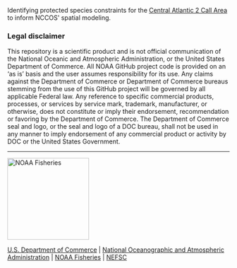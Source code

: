 Identifying protected species constraints for the [Central Atlantic 2 Call Area](https://www.boem.gov/renewable-energy/state-activities/central-atlantic) to inform NCCOS' spatial modeling.

### Legal disclaimer

This repository is a scientific product and is not official communication of the National Oceanic and Atmospheric Administration, or the United States Department of Commerce. All NOAA GitHub project code is provided on an ‘as is’ basis and the user assumes responsibility for its use. Any claims against the Department of Commerce or Department of Commerce bureaus stemming from the use of this GitHub project will be governed by all applicable Federal law. Any reference to specific commercial products, processes, or services by service mark, trademark, manufacturer, or otherwise, does not constitute or imply their endorsement, recommendation or favoring by the Department of Commerce. The Department of Commerce seal and logo, or the seal and logo of a DOC bureau, shall not be used in any manner to imply endorsement of any commercial product or activity by DOC or the United States Government.

------------------------------------------------------------------------

<img src="https://raw.githubusercontent.com/nmfs-fish-tools/nmfspalette/main/man/figures/noaa-fisheries-rgb-2line-horizontal-small.png" alt="NOAA Fisheries" width="185"/>

[U.S. Department of Commerce](https://www.commerce.gov/) \| [National Oceanographic and Atmospheric Administration](https://www.noaa.gov) \| [NOAA Fisheries](https://www.fisheries.noaa.gov/) \| [NEFSC](https://www.fisheries.noaa.gov/about/northeast-fisheries-science-center)
